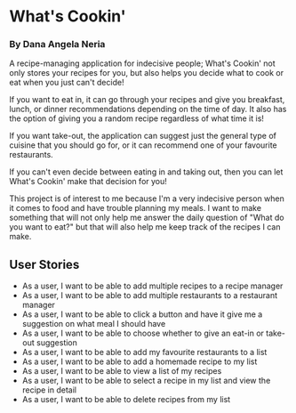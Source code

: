 # What's Cookin'

### By Dana Angela Neria

A recipe-managing application for indecisive people; What's Cookin' not only stores your recipes for you,
but also helps you decide what to cook or eat when you just can't decide! 

If you want to eat in,
it can go through your recipes and give you breakfast, lunch, or dinner recommendations depending on the time of day.
It also has the option of giving you a random recipe regardless of what time it is!

If you want take-out, the application can suggest just the general type of cuisine that you should go for,
or it can recommend one of your favourite restaurants.

If you can't even decide between eating in and taking out, 
then you can let What's Cookin' make that decision for you!

This project is of interest to me because I'm a very indecisive person when it comes to food and have
trouble planning my meals. I want to make something that will not only
help me answer the daily question of "What do you want to eat?" but that will also help
me keep track of the recipes I can make.


## User Stories

- As a user, I want to be able to add multiple recipes to a recipe manager
- As a user, I want to be able to add multiple restaurants to a restaurant manager
- As a user, I want to be able to click a button and have it give me a suggestion on
what meal I should have
- As a user, I want to be able to choose whether to give an eat-in or take-out suggestion
- As a user, I want to be able to add my favourite restaurants to a list
- As a user, I want to be able to add a homemade recipe to my list
- As a user, I want to be able to view a list of my recipes
- As a user, I want to be able to select a recipe in my list and view the recipe in detail
- As a user, I want to be able to delete recipes from my list

